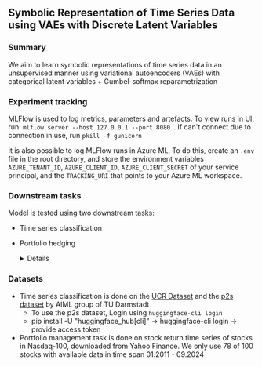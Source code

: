 ## Symbolic Representation of Time Series Data using VAEs with Discrete Latent Variables

### Summary
We aim to learn symbolic representations of time series data in an unsupervised manner using 
variational autoencoders (VAEs) with categorical latent variables + Gumbel-softmax reparametrization

### Experiment tracking
MLFlow is used to log metrics, parameters and artefacts. To view runs in UI, run: ```mlflow server --host 127.0.0.1 --port 8080 ```.
If can't connect due to connection in use, run ```pkill -f gunicorn```

It is also possible to log MLFlow runs in Azure ML. To do this, create an ```.env``` file in the root directory, and store
the environment variables ```AZURE_TENANT_ID```, ```AZURE_CLIENT_ID```, ```AZURE_CLIENT_SECRET``` of your service principal, and 
the ```TRACKING_URI``` that points to your Azure ML workspace.

### Downstream tasks
Model is tested using two downstream tasks:

- Time series classification
- Portfolio hedging
    <details>
    
    Downstream task as described in 'Stock Embeddings: Representation Learning for Financial Time Series' and
    'Contrastive Learning of Asset Embeddings from Financial Time Series'
    
    To reduce investment risk, portfolio managers use diversification and hedging, measuring effectiveness in terms of
    volatility reduction. As a result, identifying dissimilar stocks that behave oppositely to similar ones is essential
    for traders to hedge their target stocks and limit overall risk.
    
    Typically, hedging involves negatively correlated assets and various correlation metrics. We propose an alternative:
    using generated embeddings to find maximally dissimilar stocks and inform hedging strategies. We evaluate a scenario
    where an investor holds a position in a stock (query stock) and seeks a single stock (hedge stock) to reduce risk,
    measured as volatility, as much as possible.
    
    We test a hedging approach by using two-asset long portfolio, consisting of an anchor asset, and the other asset having
    the lowest similarity in the latent space, measured using hamming distance. Embeddings will be computed using train
    horizon, and portfolio simulated on out-of-sample horizon.
    
    Benchmark: pearson correlation of returns
    
    </details>

### Datasets
- Time series classification is done on the [UCR Dataset](https://www.cs.ucr.edu/%7Eeamonn/time_series_data_2018/) and the [p2s dataset](https://huggingface.co/datasets/AIML-TUDA/P2S) by AIML group of TU Darmstadt
  - To use the p2s dataset, Login using `huggingface-cli login` 
  - pip install -U "huggingface_hub[cli]" -> huggingface-cli login -> provide access token
- Portfolio management task is done on stock return time series of stocks in Nasdaq-100, downloaded from Yahoo Finance. 
We only use 78 of 100 stocks with available data in time span 01.2011 - 09.2024
  